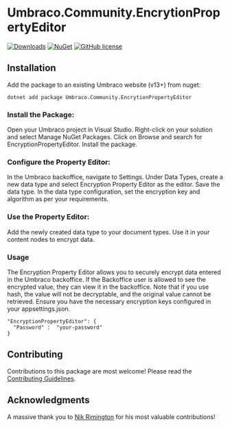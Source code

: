 # Umbraco.Community.EncrytionPropertyEditor 

[![Downloads](https://img.shields.io/nuget/dt/Umbraco.Community.Umbraco.Community.EncrytionPropertyEditor?color=cc9900)](https://www.nuget.org/packages/Umbraco.Community.Umbraco.Community.EncrytionPropertyEditor/)
[![NuGet](https://img.shields.io/nuget/vpre/Umbraco.Community.Umbraco.Community.EncrytionPropertyEditor?color=0273B3)](https://www.nuget.org/packages/Umbraco.Community.Umbraco.Community.EncrytionPropertyEditor)
[![GitHub license](https://img.shields.io/github/license/busrasengul/Umbraco.Community.EncryptionPropertyEditor?color=8AB803)](../LICENSE)

## Installation

Add the package to an existing Umbraco website (v13+) from nuget:

`dotnet add package Umbraco.Community.EncrytionPropertyEditor`

### Install the Package:

Open your Umbraco project in Visual Studio.
Right-click on your solution and select Manage NuGet Packages.
Click on Browse and search for EncryptionPropertyEditor.
Install the package.

### Configure the Property Editor:

In the Umbraco backoffice, navigate to Settings.
Under Data Types, create a new data type and select Encryption Property Editor as the editor.
Save the data type.
In the data type configuration, set the encryption key and algorithm as per your requirements.

### Use the Property Editor:

Add the newly created data type to your document types.
Use it in your content nodes to encrypt data.

### Usage
The Encryption Property Editor allows you to securely encrypt data entered in the Umbraco backoffice.
If the Backoffice user is allowed to see the encrypted value, they can view it in the backoffice.
Note that if you use hash, the value will not be decryptable, and the original value cannot be retrieved.
Ensure you have the necessary encryption keys configured in your appsettings.json.

```
"EncryptionPropertyEditor": {
  "Password" :  "your-password"
}
```

## Contributing

Contributions to this package are most welcome! Please read the [Contributing Guidelines](CONTRIBUTING.md).

## Acknowledgments

A massive thank you to [Nik Rimington](https://github.com/NikRimington) for his most valuable contributions!
